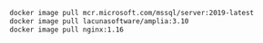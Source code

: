 ﻿```sh
docker image pull mcr.microsoft.com/mssql/server:2019-latest
docker image pull lacunasoftware/amplia:3.10
docker image pull nginx:1.16
```
